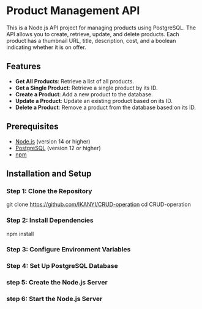 # Product Management API

This is a Node.js API project for managing products using PostgreSQL. The API allows you to create, retrieve, update, and delete products. Each product has a thumbnail URL, title, description, cost, and a boolean indicating whether it is on offer.

## Features

- **Get All Products**: Retrieve a list of all products.
- **Get a Single Product**: Retrieve a single product by its ID.
- **Create a Product**: Add a new product to the database.
- **Update a Product**: Update an existing product based on its ID.
- **Delete a Product**: Remove a product from the database based on its ID.

## Prerequisites

- [Node.js](https://nodejs.org/) (version 14 or higher)
- [PostgreSQL](https://www.postgresql.org/) (version 12 or higher)
- [npm](https://www.npmjs.com/)

## Installation and Setup

### Step 1: Clone the Repository


git clone https://github.com/IKANYI/CRUD-operation
cd CRUD-operation 

### Step 2: Install Dependencies
npm install

### Step 3: Configure Environment Variables

### Step 4: Set Up PostgreSQL Database

### step 5: Create the Node.js Server

### step 6: Start the Node.js Server